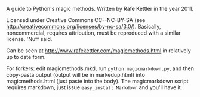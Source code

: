 A guide to Python's magic methods. Written by Rafe Kettler in the year 2011.

Licensed under Creative Commons CC--NC-BY-SA (see http://creativecommons.org/licenses/by-nc-sa/3.0/). Basically, noncommercial, requires attribution, must be reproduced with a similar license. 'Nuff said.

Can be seen at http://www.rafekettler.com/magicmethods.html in relatively up to date form.

For forkers: edit magicmethods.mkd, run `python magicmarkdown.py`, and then copy-pasta output (output will be in markedup.html) into magicmethods.html (just paste into the body). The magicmarkdown script requires markdown, just issue `easy_install Markdown` and you'll have it.